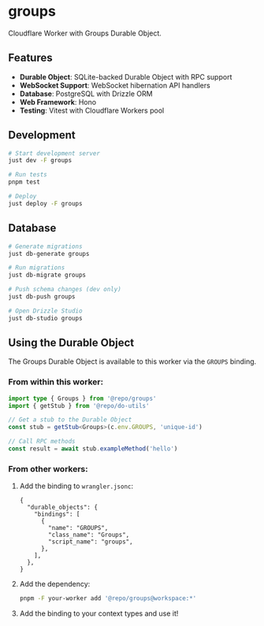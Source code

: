 # groups

Cloudflare Worker with Groups Durable Object.

## Features

- **Durable Object**: SQLite-backed Durable Object with RPC support
- **WebSocket Support**: WebSocket hibernation API handlers
- **Database**: PostgreSQL with Drizzle ORM
- **Web Framework**: Hono
- **Testing**: Vitest with Cloudflare Workers pool

## Development

```bash
# Start development server
just dev -F groups

# Run tests
pnpm test

# Deploy
just deploy -F groups
```

## Database

```bash
# Generate migrations
just db-generate groups

# Run migrations
just db-migrate groups

# Push schema changes (dev only)
just db-push groups

# Open Drizzle Studio
just db-studio groups
```

## Using the Durable Object

The Groups Durable Object is available to this worker via the `GROUPS` binding.

### From within this worker:

```typescript
import type { Groups } from '@repo/groups'
import { getStub } from '@repo/do-utils'

// Get a stub to the Durable Object
const stub = getStub<Groups>(c.env.GROUPS, 'unique-id')

// Call RPC methods
const result = await stub.exampleMethod('hello')
```

### From other workers:

1. Add the binding to `wrangler.jsonc`:

   ```jsonc
   {
     "durable_objects": {
       "bindings": [
         {
           "name": "GROUPS",
           "class_name": "Groups",
           "script_name": "groups",
         },
       ],
     },
   }
   ```

2. Add the dependency:

   ```bash
   pnpm -F your-worker add '@repo/groups@workspace:*'
   ```

3. Add the binding to your context types and use it!
